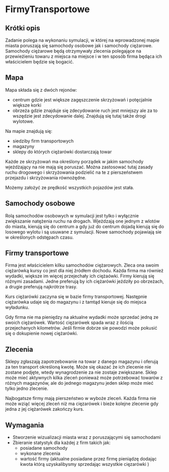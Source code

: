 # FirmyTransportowe

## Krótki opis 

Zadanie polega na wykonaniu symulacji, w której na wprowadzonej mapie miasta poruszają się samochody osobowe jak i samochody ciężarowe. Samochody ciężarowe będą otrzymywały zlecenia polegające na przewieźieniu towaru z miejsca na miejsce i w ten sposób firma będąca ich właścicielem będzie się bogacić.

## Mapa 

Mapa składa się z dwóch rejonów:
- centrum gdzie jest większe zagęszczenie skrzyżowań i potęcjalnie większe korki
- obrzeża gdzie znajduje się zdecydowanie ruch jest mniejszy ale za to wszędzie jest zdecydowanie dalej. Znajdują się tutaj także drogi wylotowe.

Na mapie znajdują się:
- siedziby firm transportowych
- magazyny
- sklepy do których ciężarówki dostarczają towar

Każde ze skrzyżowań ma określony porządek w jakim samochody wjeżdżający na nie mają się poruszać. Można zastosować tutaj zasady ruchu drogowego i skrzyżowania podzielić na te z pierszeństwem przejazdu i skrzyżowania równożędne.

Możemy założyć ze prędkość wszystkich pojazdów jest stała.

## Samochody osobowe

Rolą samochodów osobowych w symulacji jest tylko i wyłącznie zwiększanie natężenia ruchu na drogach. Wjeżdzają one jednym z wlotów do miasta, kierują się do centrum a gdy już do centrum dojadą kierują się do losowego wylotu i są usuwane z symulacji. Nowe samochody pojawiają sie w określonych odstępach czasu.

## Firmy transportowe

Firma jest właścicielem kilku samochodów ciężarowych. Zleca ona swoim ciężarówką kursy co jest dla niej źródłem dochodu. Każda firma ma również wydadki, większe im więcej przejechały ich ciężaówki. Firmy kierują się różnymi zasadami. Jedne preferują by ich ciężarówki jeździły po obrzeżach, a drugie preferują najkrótrze trasy. 

Kurs ciężarówki zaczyna się w bazie firmy transportowej. Następnie ciężarówka udaje się do magazynu i z tamtąd kieruje się do miejsca wyładunku.

Gdy firma nie ma pieniędzy na aktualne wydadki może sprzedać jedną ze swoich ciężarówek. Wartość cięzarówek spada wraz z ilością przejechanych kilometrów. Jeśli firmie dobrze sie powodzi może pokusić się o dokupienie nowej ciężarówki.

## Zlecenia

Sklepy zgłaszają zapotrzebowanie na towar z danego magazynu i oferują za ten transport określoną kwotę. Może się okazać że ich zlecenie nie zostane podjęte, wtedy wynagrodzenie za nie zostaje zwiększane. Sklep może mieć aktywnych kilka zleceń ponieważ może potrzebować towarów z różnych magazynów, ale do jednego magazynu jeden sklep może mieć tylko jedno zlecenie.

Najbogatsze firmy mają pierszeństwo w wyboże zleceń. Każda firma nie może wziąć więcej zleceń niż ma cięzarówek i bieże kolejne zlecenie gdy jedna z jej ciężarówek zakończy kurs.

## Wymagania 

- Stworzenie wizualizacji miasta wraz z poruszającymi się samochodami 
- Zbieranie statystyk dla każdej z firm takich jak:
  - posiadane samochody
  - wykonane zlecenia
  - wartość firmy (aktualne posiadane przez firmę pieniądzę  dodając kwota którą uzyskalibysmy sprzedając wszystkie cięzarówki ) 







